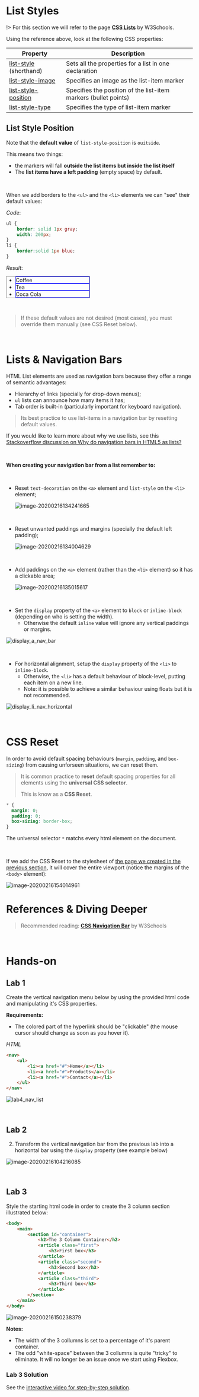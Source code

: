 # 


# List Styles

!>  For this section we will refer to the page **[CSS Lists](https://www.w3schools.com/css/css_list.asp)** by W3Schools.

Using the reference above, look at the following CSS properties:

| Property                                                     | Description                                                  |
| ------------------------------------------------------------ | ------------------------------------------------------------ |
| [list-style ](https://www.w3schools.com/cssref/pr_list-style.asp) (shorthand) | Sets all the properties for a list in one declaration        |
| [list-style-image](https://www.w3schools.com/cssref/pr_list-style-image.asp) | Specifies an image as the list-item marker                   |
| [list-style-position](https://www.w3schools.com/cssref/pr_list-style-position.asp) | Specifies the position of the list-item markers (bullet points) |
| [list-style-type](https://www.w3schools.com/cssref/pr_list-style-type.asp) | Specifies the type of list-item marker                       |



## List Style Position

Note that the **default value** of `list-style-position` is `ouitside`.

This means two things:

-  the markers will fall **outside the list items but inside the list itself**
-  The **list items have a left padding** (empty space) by default.

<br>

When we add borders to the `<ul>` and the `<li>` elements we can "see" their default values:



*Code*:

```css
ul {
    border: solid 1px gray;
    width: 200px;
}
li {
    border:solid 1px blue;
}
```

*Result*:

<ul style="border:solid 1px gray; width:200px">
  <li style="border:solid 1px blue;">Coffee</li>
  <li style="border:solid 1px blue;">Tea</li>
  <li style="border:solid 1px blue;">Coca Cola</li>
</ul>

<br>

> If these default values are not desired (most cases), you must override them manually (see CSS Reset below).

<br>

# Lists & Navigation Bars

HTML List elements are used as navigation bars because they offer a range of semantic advantages:

- Hierarchy of links (specially for drop-down menus);
- `ul` lists can announce how many items it has;
- Tab order is built-in (particularly important for keyboard navigation).



> Its best practice to use list-items in a navigation bar by resetting default values.



If you would like to learn more about why we use lists, see this [Stackoverflow discussion on Why do navigation bars in HTML5 as lists?](https://stackoverflow.com/questions/36811224/why-do-navigation-bars-in-html5-as-lists)

<br>

**When creating your navigation bar from a list remember to:**

<br>

- Reset `text-decoration` on the `<a>` element and `list-style` on the `<li>` element;

  ![image-20200216134241665](assets/image-20200216134241665.png)

  <br>

- Reset unwanted paddings and margins (specially the default left padding);

  ![image-20200216134004629](assets/image-20200216134004629.png)

  <br>

- Add paddings on the `<a>` element (rather than the `<li>` element) so it has a clickable area;

  ![image-20200216135015617](assets/image-20200216135015617.png)

<br>

- Set the `display`  property of the `<a>` element to `block` or `inline-block` (depending on who is setting the width).
  - Otherwise the default `inline` value will ignore any vertical paddings or margins.

![display_a_nav_bar](assets/display_a_nav_bar.gif)



<br>

- For horizontal alignment, setup the `display` property of the `<li>` to `inline-block`.
  - Otherwise, the `<li>` has a default behaviour of block-level, putting each item on a new line.
  - Note: it is possible to achieve a similar behaviour using floats but it is not recommended.

![display_li_nav_horizontal](assets/display_li_nav_horizontal.gif)

<br>

# CSS Reset

In order to avoid default spacing behaviours (`margin`, `padding`, and `box-sizing`) from causing unforseen situations, we can reset them.

> It is common practice to **reset** default spacing properties for all elements using the **universal CSS selector**.
>
> This is know as a **CSS Reset**.



```css
* {
  margin: 0;
  padding: 0;
  box-sizing: border-box;
}
```



The universal selector `*`  matchs every html element on the document. 

<br>

If we add the CSS Reset to the stylesheet of [the page we created in the previous section](../wk4/wk4_2_boxModel.md), it will cover the entire viewport (notice the margins of the `<body>` element):

 ![image-20200216154014961](assets/image-20200216154014961.png)



# References & Diving Deeper

> Recommended reading: **[CSS Navigation Bar](https://www.w3schools.com/Css/css_navbar.asp)** by W3Schools



<br>

# Hands-on

## Lab 1

Create the vertical navigation menu below by using the provided html code and manipulating it's CSS properties.

**Requirements:**

- The colored part of the hyperlink should be "clickable" (the mouse cursor should change as soon as you hover it).



*HTML*

```html
<nav>
    <ul>
        <li><a href="#">Home</a></li>
        <li><a href="#">Products</a></li>
        <li><a href="#">Contact</a></li>
    </ul>
</nav>
```



![lab4_nav_list](assets/lab4_nav_list.gif)



<br>

## Lab 2

2. Transform the vertical navigation bar from the previous lab into a horizontal bar using the `display` property (see example below)



![image-20200216104216085](assets/image-20200216104216085.png ':zoom:500')



<br>

## Lab 3

Style the starting html code in order to create the 3 column section illustrated below:

```html
<body>
    <main>
        <section id="container">
            <h2>The 3 Column Container</h2>
            <article class="first">
                <h3>First box</h3>
            </article>
            <article class="second">
                <h3>Second box</h3>
            </article>
            <article class="third">
                <h3>Third box</h3>
            </article>
        </section>
    </main>
</body>
```



![image-20200216150238379](assets/image-20200216150238379.png)



**Notes:**

- The width of the 3 collumns is set to a percentage of it's parent container.
- The odd "white-space" between the 3 collumns is quite "tricky" to eliminate. It will no longer be an issue once we start using Flexbox.



### Lab 3 Solution

See the [interactive video for step-by-step solution](https://scrimba.com/c/ckPb7DHP).
